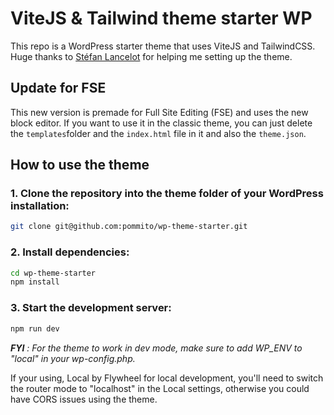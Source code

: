 # ViteJS & Tailwind theme starter WP

This repo is a WordPress starter theme that uses ViteJS and TailwindCSS. Huge thanks to [Stéfan Lancelot](https://github.com/stfnlnc) for helping me setting up the theme.

## Update for FSE

This new version is premade for Full Site Editing (FSE) and uses the new block editor. If you want to use it in the classic theme, you can just delete the `templates`folder and the `index.html` file in it and also the `theme.json`.

## How to use the theme

### 1. Clone the repository into the theme folder of your WordPress installation:
   ```bash
   git clone git@github.com:pommito/wp-theme-starter.git
   ```

### 2. Install dependencies:
   ```bash
   cd wp-theme-starter
   npm install
   ```

### 3. Start the development server:
   ```bash
   npm run dev
   ```

***FYI** : For the theme to work in dev mode, make sure to add WP_ENV to "local" in your wp-config.php.*

If your using, Local by Flywheel for local development, you'll need to switch the router mode to "localhost" in the Local settings, otherwise you could have CORS issues using the theme.
